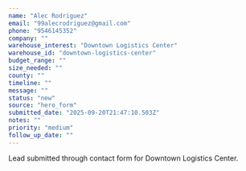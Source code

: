 ```yaml
---
name: "Alec Rodriguez"
email: "99alecrodriguez@gmail.com"
phone: "9546145352"
company: ""
warehouse_interest: "Downtown Logistics Center"
warehouse_id: "downtown-logistics-center"
budget_range: ""
size_needed: ""
county: ""
timeline: ""
message: ""
status: "new"
source: "hero_form"
submitted_date: "2025-09-20T21:47:10.503Z"
notes: ""
priority: "medium"
follow_up_date: ""
---
```


Lead submitted through contact form for Downtown Logistics Center.

